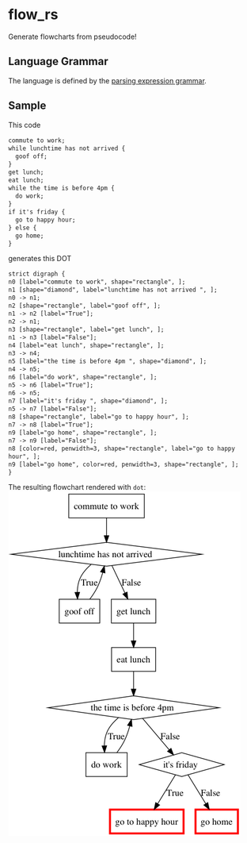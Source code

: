 # flow_rs

Generate flowcharts from pseudocode!


## Language Grammar

The language is defined by the [parsing expression grammar](src/def.pest).


## Sample

This code
```
commute to work;
while lunchtime has not arrived {
  goof off;
}
get lunch;
eat lunch;
while the time is before 4pm {
  do work;
}
if it's friday {
  go to happy hour;
} else {
  go home;
}
```
generates this DOT
```
strict digraph {
n0 [label="commute to work", shape="rectangle", ];
n1 [shape="diamond", label="lunchtime has not arrived ", ];
n0 -> n1;
n2 [shape="rectangle", label="goof off", ];
n1 -> n2 [label="True"];
n2 -> n1;
n3 [shape="rectangle", label="get lunch", ];
n1 -> n3 [label="False"];
n4 [label="eat lunch", shape="rectangle", ];
n3 -> n4;
n5 [label="the time is before 4pm ", shape="diamond", ];
n4 -> n5;
n6 [label="do work", shape="rectangle", ];
n5 -> n6 [label="True"];
n6 -> n5;
n7 [label="it's friday ", shape="diamond", ];
n5 -> n7 [label="False"];
n8 [shape="rectangle", label="go to happy hour", ];
n7 -> n8 [label="True"];
n9 [label="go home", shape="rectangle", ];
n7 -> n9 [label="False"];
n8 [color=red, penwidth=3, shape="rectangle", label="go to happy hour", ];
n9 [label="go home", color=red, penwidth=3, shape="rectangle", ];
}
```
The resulting flowchart rendered with `dot`:
![Work flowchart](doc/work_sample.png?raw=true)

